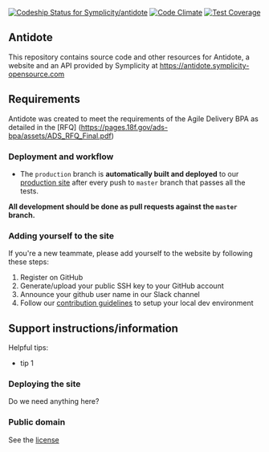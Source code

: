 [![Codeship Status for Symplicity/antidote](https://codeship.com/projects/fea58c00-fb48-0132-0e8a-0ea73193a6c8/status?branch=master)](https://codeship.com/projects/87143)
[![Code Climate](https://codeclimate.com/repos/55838202e30ba04ef700cac0/badges/792d281f494bb1383ca1/gpa.svg)](https://codeclimate.com/repos/55838202e30ba04ef700cac0/feed)
[![Test Coverage](https://codeclimate.com/repos/55838202e30ba04ef700cac0/badges/792d281f494bb1383ca1/coverage.svg)](https://codeclimate.com/repos/55838202e30ba04ef700cac0/coverage)


## Antidote

This repository contains source code and other resources for Antidote, a website and an API provided by Symplicity at https://antidote.symplicity-opensource.com

## Requirements
Antidote was created to meet the requirements of the Agile Delivery BPA as detailed in the [RFQ] (https://pages.18f.gov/ads-bpa/assets/ADS_RFQ_Final.pdf)

### Deployment and workflow

* The `production` branch is **automatically built and deployed** to our [production site](https://antidote.symplicity-opensource.com) after every push to `master` branch that passes all the tests.

**All development should be done as pull requests against the `master` branch.**

### Adding yourself to the site

If you're a new teammate, please add yourself to the website by following these steps:

1. Register on GitHub
2. Generate/upload your public SSH key to your GitHub account
3. Announce your github user name in our Slack channel
4. Follow our [contribution guidelines](CONTRIBUTING.md) to setup your local dev environment

## Support instructions/information

Helpful tips:

* tip 1

### Deploying the site

Do we need anything here?

### Public domain

See the [license](LICENSE.md)
